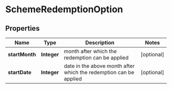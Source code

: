 
# SchemeRedemptionOption

## Properties
Name | Type | Description | Notes
------------ | ------------- | ------------- | -------------
**startMonth** | **Integer** | month after which the redemption can be applied |  [optional]
**startDate** | **Integer** | date in the above month after which the redemption can be applied |  [optional]



